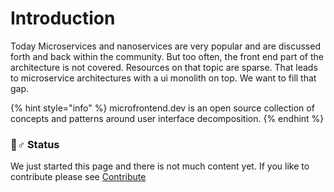 # Introduction

Today Microservices and nanoservices are very popular and are discussed forth and back within the community. But too often, the front end part of the architecture is not covered. Resources on that topic are sparse. That leads to microservice architectures with a ui monolith on top. We want to fill that gap.

{% hint style="info" %}
 microfrontend.dev is an open source collection of concepts and patterns around user interface decomposition.
{% endhint %}

### 👷♂ Status

We just started this page and there is not much content yet. If you like to contribute please see [Contribute](contribute/contribute.md)

